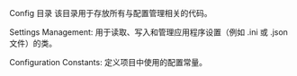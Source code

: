 Config 目录
该目录用于存放所有与配置管理相关的代码。

Settings Management: 用于读取、写入和管理应用程序设置（例如 .ini 或 .json 文件）的类。

Configuration Constants: 定义项目中使用的配置常量。
